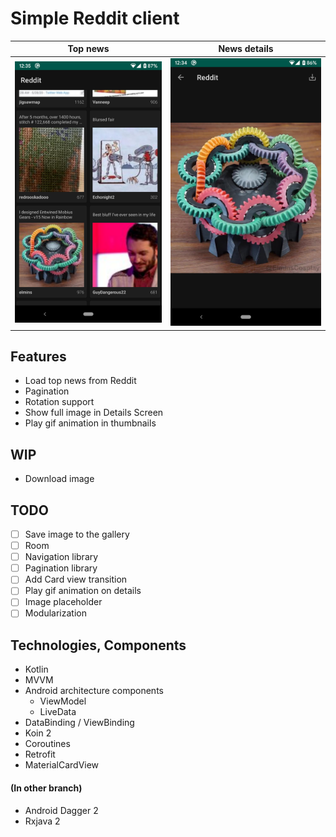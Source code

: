 # Simple Reddit client

Top news|News details
:-:|:-:
![](images/top_news.png)|![](images/news_details.png)

## Features
* Load top news from Reddit
* Pagination
* Rotation support
* Show full image in Details Screen
* Play gif animation in thumbnails

## WIP
* Download image

## TODO
- [ ] Save image to the gallery
- [ ] Room
- [ ] Navigation library
- [ ] Pagination library
- [ ] Add Card view transition
- [ ] Play gif animation on details
- [ ] Image placeholder
- [ ] Modularization

## Technologies, Components
* Kotlin
* MVVM
* Android architecture components
    * ViewModel
    * LiveData
* DataBinding / ViewBinding
* Koin 2
* Coroutines
* Retrofit
* MaterialCardView

#### (In other branch)
* Android Dagger 2
* Rxjava 2